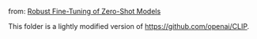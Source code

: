 from: [Robust Fine-Tuning of Zero-Shot Models](https://github.com/mlfoundations/wise-ft)<br>

This folder is a lightly modified version of https://github.com/openai/CLIP.

